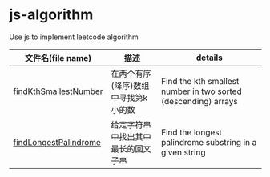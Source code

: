 # js-algorithm
Use js to implement leetcode algorithm



| 文件名(file name)                                            | 描述                                | details                                                      |
| ------------------------------------------------------------ | ----------------------------------- | ------------------------------------------------------------ |
| [findKthSmallestNumber](https://github.com/JunLiangWangX/js-algorithm/blob/main/findKthSmallestNumber.js) | 在两个有序(降序)数组中寻找第k小的数 | Find the kth smallest number in two sorted (descending) arrays |
| [findLongestPalindrome](https://github.com/JunLiangWangX/js-algorithm/blob/main/findLongestPalindrome.js) | 给定字符串中找出其中最长的回文子串  | Find the longest palindrome substring in a given string      |

